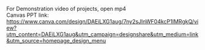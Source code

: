 For Demonstration video of projects, open mp4 <br>
Canvas PPT link: https://www.canva.com/design/DAEiLXG1aug/7ny2sJlnWF04kcP1IMRgkQ/view?utm_content=DAEiLXG1aug&utm_campaign=designshare&utm_medium=link&utm_source=homepage_design_menu
